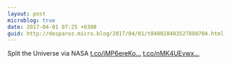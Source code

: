 ```yaml
---
layout: post
microblog: true
date: 2017-04-01 07:25 +0300
guid: http://desparoz.micro.blog/2017/04/01/t848028483527880704.html
---
```

Split the Universe  via NASA [t.co/jMP6ereKo...](https://t.co/jMP6ereKoI) [t.co/nMK4UEvwx...](https://t.co/nMK4UEvwxu)
